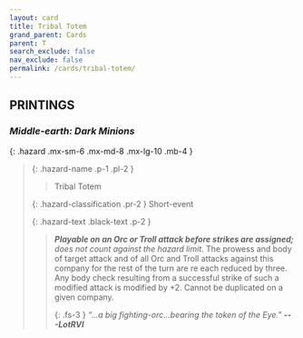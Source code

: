 ```yaml
---
layout: card
title: Tribal Totem
grand_parent: Cards
parent: T
search_exclude: false
nav_exclude: false
permalink: /cards/tribal-totem/
---
```


## PRINTINGS


### _Middle-earth: Dark Minions_

{: .hazard .mx-sm-6 .mx-md-8 .mx-lg-10 .mb-4 }
> {: .hazard-name .p-1 .pl-2 }
> > <div class="hazard-mp"></div>
> > <div class="card-name">Tribal Totem</div>
>
> {: .hazard-classification .pr-2 }
> Short-event
>
> {: .hazard-text .black-text .p-2 }
> > ***Playable on an Orc or Troll attack before strikes are assigned;*** _does not count against the hazard limit_. The prowess and body of target attack and of all Orc and Troll attacks against this company for the rest of the turn are re each reduced by three. Any body check resulting from a successful strike of such a modified attack is modified by +2. Cannot be duplicated on a given company. 
> > 
> > {: .fs-3 } 
> > _“...a big fighting-orc...bearing the token of the Eye."_ ***---&#65279;LotRVI*** 
>
